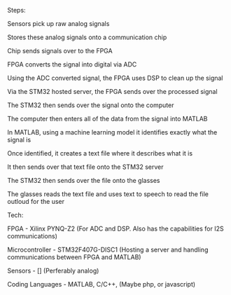Steps:



Sensors pick up raw analog signals

Stores these analog signals onto a communication chip

Chip sends signals over to the FPGA

FPGA converts the signal into digital via ADC

Using the ADC converted signal, the FPGA uses DSP to clean up the signal

Via the STM32 hosted server, the FPGA sends over the processed signal

The STM32 then sends over the signal onto the computer

The computer then enters all of the data from the signal into MATLAB

In MATLAB, using a machine learning model it identifies exactly what the signal is

Once identified, it creates a text file where it describes what it is

It then sends over that text file onto the STM32 server

The STM32 then sends over the file onto the glasses

The glasses reads the text file and uses text to speech to read the file outloud for the user



Tech:



FPGA - Xilinx PYNQ-Z2 (For ADC and DSP. Also has the capabilities for I2S communications)

Microcontroller - STM32F407G-DISC1 (Hosting a server and handling communications between FPGA and MATLAB)

Sensors - [] (Perferably analog)

Coding Languages - MATLAB, C/C++, (Maybe php, or javascript)

